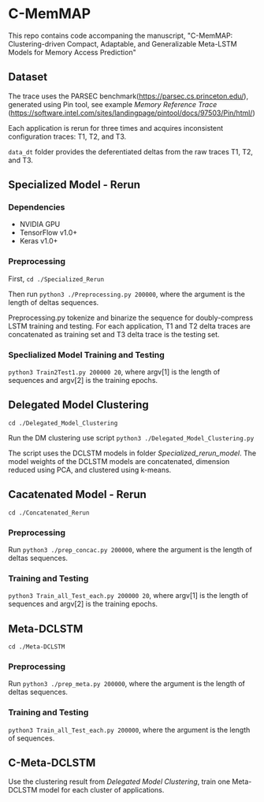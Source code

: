 # C-MemMAP

This repo contains code accompaning the manuscript, "C-MemMAP: Clustering-driven Compact, Adaptable, and Generalizable Meta-LSTM Models for Memory Access Prediction"

## Dataset 
The trace uses the PARSEC benchmark(https://parsec.cs.princeton.edu/), generated using Pin tool, see example *Memory Reference Trace* (https://software.intel.com/sites/landingpage/pintool/docs/97503/Pin/html/)

Each application is rerun for three times and acquires inconsistent configuration traces: T1, T2, and T3. 

`data_dt` folder provides the deferentiated deltas from the raw traces T1, T2, and T3.

## Specialized Model - Rerun
### Dependencies
* NVIDIA GPU
* TensorFlow v1.0+
* Keras v1.0+

### Preprocessing
First, `cd ./Specialized_Rerun`

Then run `python3 ./Preprocessing.py 200000`, where the argument is the length of deltas sequences.

Preprocessing.py tokenize and binarize the sequence for doubly-compress LSTM training and testing. For each application, T1 and T2 delta traces are concatenated as training set and T3 delta trace is the testing set.

### Speclialized Model Training and Testing
`python3 Train2Test1.py 200000 20`, where argv[1] is the length of sequences and argv[2] is the training epochs.

## Delegated Model Clustering
`cd ./Delegated_Model_Clustering`

Run the DM clustering use script `python3 ./Delegated_Model_Clustering.py`

The script uses the DCLSTM models in folder *Specialized_rerun_model*. The model weights of the DCLSTM models are concatenated, dimension reduced using PCA, and clustered using k-means. 

## Cacatenated Model - Rerun
`cd ./Concatenated_Rerun`

### Preprocessing

Run `python3 ./prep_concac.py 200000`, where the argument is the length of deltas sequences.

### Training and Testing

```python3 Train_all_Test_each.py 200000 20```, where argv[1] is the length of sequences and argv[2] is the training epochs.

## Meta-DCLSTM
`cd ./Meta-DCLSTM`
### Preprocessing

Run `python3 ./prep_meta.py 200000`, where the argument is the length of deltas sequences.

### Training and Testing

```python3 Train_all_Test_each.py 200000```, where the argument is the length of sequences.

## C-Meta-DCLSTM

Use the clustering result from *Delegated Model Clustering*, train one Meta-DCLSTM model for each cluster of applications.

